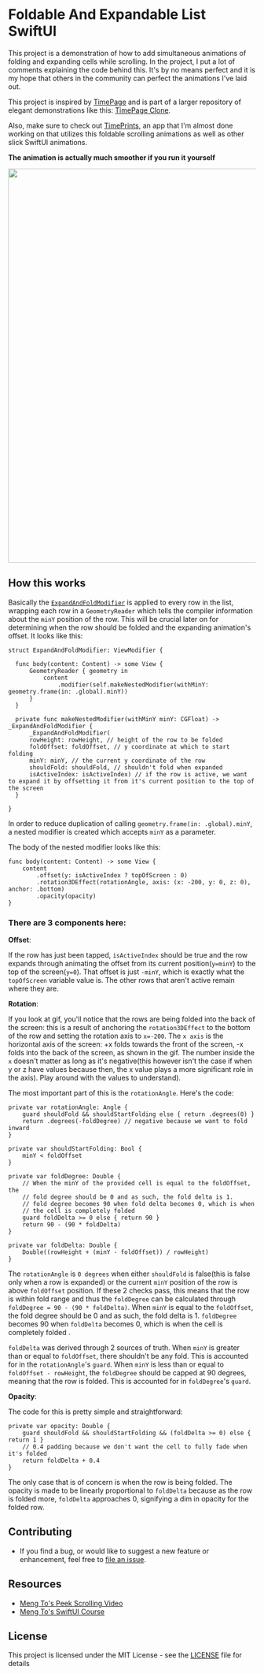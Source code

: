 # Foldable And Expandable List SwiftUI

This project is a demonstration of how to add simultaneous animations of folding and expanding cells while scrolling. In the project, I put a lot of comments explaining the code behind this. It's by no means perfect and it is my hope that others in the community can perfect the animations I've laid out. 

This project is inspired by [TimePage](https://us.moleskine.com/timepage/p0486) and is part of a larger repository of elegant demonstrations like this: [TimePage Clone](https://github.com/ThasianX/TimePage-Clone). 

Also, make sure to check out [TimePrints](https://github.com/ThasianX/TimePrints), an app that I'm almost done working on that utilizes this foldable scrolling animations as well as other slick SwiftUI animations.

**The animation is actually much smoother if you run it yourself**
<p align="center"><img src="https://github.com/ThasianX/GIFs/blob/master/Foldable-And-Expandable-List/demo.gif" height="800"/></p>

## How this works
Basically the [`ExpandAndFoldModifier`](https://github.com/ThasianX/Foldable-And-Expandable-List-SwiftUI/blob/master/FoldableScrolling/View%2BExpandableAndFoldable.swift) is applied to every row in the list, wrapping each row in a `GeometryReader` which tells the compiler information about the `minY` position of the row. This will be crucial later on for determining when the row should be folded and the expanding animation's offset. It looks like this:
```
struct ExpandAndFoldModifier: ViewModifier {

  func body(content: Content) -> some View {
      GeometryReader { geometry in
          content
              .modifier(self.makeNestedModifier(withMinY: geometry.frame(in: .global).minY))
      }
  }

  private func makeNestedModifier(withMinY minY: CGFloat) -> _ExpandAndFoldModifier {
      _ExpandAndFoldModifier(
      rowHeight: rowHeight, // height of the row to be folded
      foldOffset: foldOffset, // y coordinate at which to start folding
      minY: minY, // the current y coordinate of the row
      shouldFold: shouldFold, // shouldn't fold when expanded
      isActiveIndex: isActiveIndex) // if the row is active, we want to expand it by offsetting it from it's current position to the top of the screen
  }
  
}
```
In order to reduce duplication of calling `geometry.frame(in: .global).minY`, a nested modifier is created which accepts `minY` as a parameter. 

The body of the nested modifier looks like this: 
```
func body(content: Content) -> some View {
    content
        .offset(y: isActiveIndex ? topOfScreen : 0)
        .rotation3DEffect(rotationAngle, axis: (x: -200, y: 0, z: 0), anchor: .bottom)
        .opacity(opacity)
}
```

### There are 3 components here:

**Offset**:

If the row has just been tapped, `isActiveIndex` should be true and the row expands through animating the offset from its current position(`y=minY`) to the top of the screen(`y=0`). That offset is just `-minY`, which is exactly what the `topOfScreen` variable value is. The other rows that aren't active remain where they are.

**Rotation**: 

If you look at gif, you'll notice that the rows are being folded into the back of the screen: this is a result of anchoring the `rotation3DEffect` to the bottom of the row and setting the rotation axis to `x=-200`. The `x axis` is the horizontal axis of the screen: +x folds towards the front of the screen, -x folds into the back of the screen, as shown in the gif. The number inside the `x` doesn't matter as long as it's negative(this however isn't the case if when y or z have values because then, the x value plays a more significant role in the axis). Play around with the values to understand).

The most important part of this is the `rotationAngle`. Here's the code:
```
private var rotationAngle: Angle {
    guard shouldFold && shouldStartFolding else { return .degrees(0) }
    return .degrees(-foldDegree) // negative because we want to fold inward
}

private var shouldStartFolding: Bool {
    minY < foldOffset
}

private var foldDegree: Double {
    // When the minY of the provided cell is equal to the foldOffset, the
    // fold degree should be 0 and as such, the fold delta is 1.
    // fold degree becomes 90 when fold delta becomes 0, which is when
    // the cell is completely folded
    guard foldDelta >= 0 else { return 90 }
    return 90 - (90 * foldDelta)
}

private var foldDelta: Double {
    Double((rowHeight + (minY - foldOffset)) / rowHeight)
}
```
The `rotationAngle` is `0 degrees` when either `shouldFold` is false(this is false only when a row is expanded) or the current `minY` position of the row is above `foldOffset` position. If these 2 checks pass, this means that the row is within fold range and thus the `foldDegree` can be calculated through `foldDegree = 90 - (90 * foldDelta)`. When `minY` is equal to the `foldOffset`, the fold degree should be 0 and as such, the fold delta is 1. `foldDegree` becomes 90 when `foldDelta` becomes 0, which is when the cell is completely folded .

`foldDelta` was derived through 2 sources of truth. When `minY` is greater than or equal to `foldOffset`, there shouldn't be any fold. This is accounted for in the `rotationAngle`'s `guard`. When `minY` is less than or equal to `foldOffset - rowHeight`, the `foldDegree` should be capped at 90 degrees, meaning that the row is folded. This is accounted for in `foldDegree`'s `guard`. 

**Opacity**:

The code for this is pretty simple and straightforward:
```
private var opacity: Double {
    guard shouldFold && shouldStartFolding && (foldDelta >= 0) else { return 1 }
    // 0.4 padding because we don't want the cell to fully fade when it's folded
    return foldDelta + 0.4
}
```
The only case that is of concern is when the row is being folded. The opacity is made to be linearly proportional to `foldDelta` because as the row is folded more, `foldDelta` approaches 0, signifying a dim in opacity for the folded row. 

## Contributing
- If you find a bug, or would like to suggest a new feature or enhancement, feel free to [file an issue](https://github.com/ThasianX/Foldable-Scrolling-Animation-SwiftUI/issues/new/choose).

## Resources
- [Meng To's Peek Scrolling Video](https://youtu.be/onc2xwzjggU)
- [Meng To's SwiftUI Course](https://designcode.io/swiftui?promo=learnswiftui)

## License

This project is licensed under the MIT License - see the [LICENSE](LICENSE) file for details
